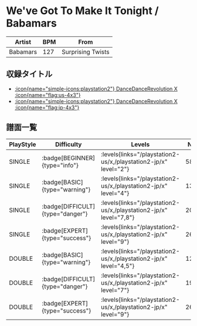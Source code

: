 # We've Got To Make It Tonight / Babamars

|Artist|BPM|From|
|------|---|----|
|Babamars|127|Surprising Twists|

## 収録タイトル

- [:icon{name="simple-icons:playstation2"} DanceDanceRevolution X :icon{name="flag:us-4x3"}](/playstation2-us/x)
- [:icon{name="simple-icons:playstation2"} DanceDanceRevolution X :icon{name="flag:jp-4x3"}](/playstation2-jp/x)

## 譜面一覧

|PlayStyle|Difficulty|Levels|Notes|Movie|
|---------|----------|------|-----|-----|
|SINGLE| :badge[BEGINNER]{type="info"}| :levels{links="/playstation2-us/x,/playstation2-jp/x" level="2"}|58/0||
|SINGLE| :badge[BASIC]{type="warning"}| :levels{links="/playstation2-us/x,/playstation2-jp/x" level="4"}|131/16||
|SINGLE| :badge[DIFFICULT]{type="danger"}| :levels{links="/playstation2-us/x,/playstation2-jp/x" level="7,8"}|206/16||
|SINGLE| :badge[EXPERT]{type="success"}| :levels{links="/playstation2-us/x,/playstation2-jp/x" level="9"}|263/21||
|DOUBLE| :badge[BASIC]{type="warning"}| :levels{links="/playstation2-us/x,/playstation2-jp/x" level="4,5"}|120/0||
|DOUBLE| :badge[DIFFICULT]{type="danger"}| :levels{links="/playstation2-us/x,/playstation2-jp/x" level="7"}|192/6||
|DOUBLE| :badge[EXPERT]{type="success"}| :levels{links="/playstation2-us/x,/playstation2-jp/x" level="9"}|262/6||

